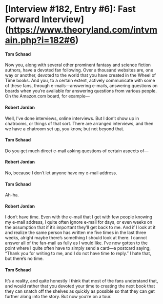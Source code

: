 # [Interview #182, Entry #6]: Fast Forward Interview](https://www.theoryland.com/intvmain.php?i=182#6)

#### Tom Schaad

Now you, along with several other prominent fantasy and science fiction authors, have a devoted fan following. Over a thousand websites are, one way or another, devoted to the world that you have created in the Wheel of Time books. And you, to a certain extent, actively communicate with some of these fans, through e-mails—answering e-mails, answering questions on boards when you’re available for answering questions from various people. On the Amazon.com board, for example—

#### Robert Jordan

Well, I’ve done interviews, online interviews. But I don’t show up in chatrooms, or things of that sort. There are arranged interviews, and then we have a chatroom set up, you know, but not beyond that.

#### Tom Schaad

Do you get much direct e-mail asking questions of certain aspects of—

#### Robert Jordan

No, because I don’t let anyone have my e-mail address.

#### Tom Schaad

Ah-ha.

#### Robert Jordan

I don’t have time. Even with the e-mail that I get with few people knowing my e-mail address, I quite often ignore e-mail for days, or even weeks on the assumption that if it’s important they’ll get back to me. And if I look at it and realize the same person has written me five times in the last three weeks, alright maybe there’s something I should look at there. I cannot answer all of the fan-mail as fully as I would like. I’ve now gotten to the point where I quite often have to simply send a card—a postcard saying, “Thank you for writing to me, and I do not have time to reply.” I hate that, but there’s no time.

#### Tom Schaad

It’s a reality, and quite honestly I think that most of the fans understand that, and would rather that you devoted your time to creating the next book that they can snatch off the shelves as quickly as possible so that they can get further along into the story. But now you’re on a tour.

